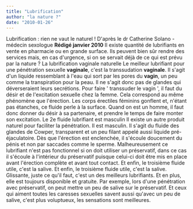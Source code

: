 ```yaml
---
title: "Lubrification"
author: "la nature ?"
date: "2010-01-26"
---
```


Lubrification : rien ne vaut le naturel ! D'après le dr Catherine Solano - médecin sexologue **Rédigé janvier 2010** Il existe quantité de lubrifiants en vente en pharmacie ou en grande surface. Ils peuvent bien sûr rendre des services mais, en cas d'urgence, si on se servait déjà de ce qui est prévu par la nature ? La lubrification vaginale naturelle Le meilleur lubrifiant pour une pénétration sexuelle **vaginale**, c'est la transsudation **vaginale**. Il s'agit d'un liquide ressemblant à l'eau qui sort par les pores du **vagin**, un peu comme la transpiration pour la peau. Il ne s'agit donc pas de glandes qui déverseraient leurs secrétions. Pour faire ' transsuder le vagin ', il faut du désir et de l'excitation sexuelle chez la femme. Cela correspond au même phénomène que l'érection. Les corps érectiles féminins gonflent et, n'étant pas étanches, ce fluide perle à la surface. Quand on est un homme, il faut donc donner du désir à sa partenaire, et prendre le temps de faire monter son excitation. Le 2e fluide lubrifiant est masculin Il existe un autre produit naturel pour faciliter la pénétration. Il est masculin. Il s'agit du fluide des glandes de Cowper, transparent et un peu filant appelé aussi liquide pré-éjaculatoire. Dès que l'érection est enclenchée, il s'écoule doucement du pénis et non par saccades comme le sperme. Malheureusement ce lubrifiant n'est pas fonctionnel si on doit utiliser un préservatif, dans ce cas il s'écoule à l'intérieur du préservatif puisque celui-ci doit être mis en place avant l'érection complète et avant tout contact. Et enfin, le troisième fluide utile, c'est la salive. Et enfin, le troisième fluide utile, c'est la salive. Glissante, juste ce qu'il faut, c'est un des meilleurs lubrifiants. Et en plus, elle est toujours disponible et gratuite. Par exemple, lors d'une pénétration avec préservatif, on peut mettre un peu de salive sur le préservatif. Et ceux qui aiment toutes les caresses sexuelles savent aussi qu'avec un peu de salive, c'est plus voluptueux, les sensations sont meilleures.